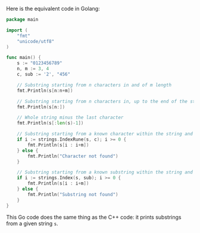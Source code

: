 Here is the equivalent code in Golang:

```go
package main

import (
	"fmt"
	"unicode/utf8"
)

func main() {
	s := "0123456789"
	n, m := 3, 4
	c, sub := '2', "456"

	// Substring starting from n characters in and of m length
	fmt.Println(s[n:n+m])

	// Substring starting from n characters in, up to the end of the string
	fmt.Println(s[n:])

	// Whole string minus the last character
	fmt.Println(s[:len(s)-1])

	// Substring starting from a known character within the string and of m length
	if i := strings.IndexRune(s, c); i >= 0 {
		fmt.Println(s[i : i+m])
	} else {
		fmt.Println("Character not found")
	}

	// Substring starting from a known substring within the string and of m length
	if i := strings.Index(s, sub); i >= 0 {
		fmt.Println(s[i : i+m])
	} else {
		fmt.Println("Substring not found")
	}
}
```
This Go code does the same thing as the C++ code: it prints substrings from a given string `s`.
